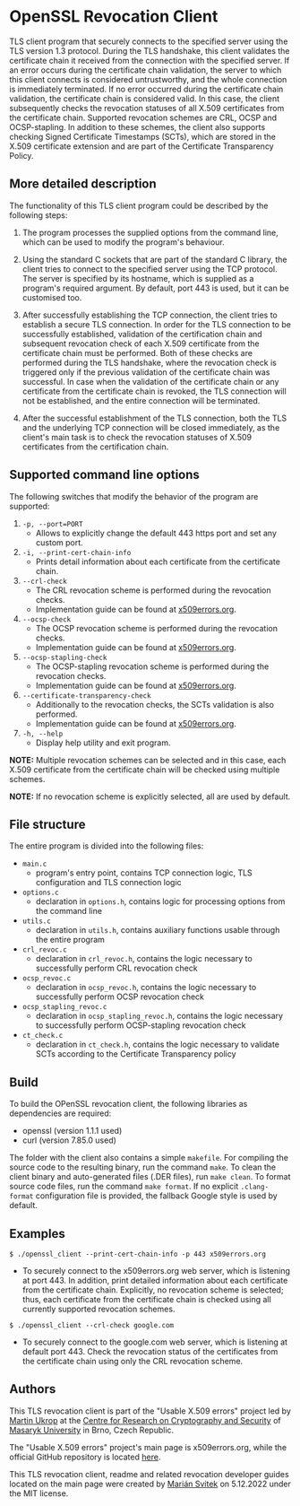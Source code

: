 # OpenSSL Revocation Client

TLS client program that securely connects to the specified server using the TLS version 1.3 protocol. During the TLS handshake, this client validates the certificate chain it received from the connection with the specified server. If an error occurs during the certificate chain validation, the server to which this client connects is considered untrustworthy, and the whole connection is immediately terminated. If no error occurred during the certificate chain validation, the certificate chain is considered valid. In this case, the client subsequently checks the revocation statuses of all X.509 certificates from the certificate chain. Supported revocation schemes are CRL, OCSP and OCSP-stapling. In addition to these schemes, the client also supports checking Signed Certificate Timestamps (SCTs), which are stored in the X.509 certificate extension and are part of the Certificate Transparency Policy.

## More detailed description

The functionality of this TLS client program could be described by the following steps:

1. The program processes the supplied options from the command line, which can be used to modify the program's behaviour.

2. Using the standard C sockets that are part of the standard C library, the client tries to connect to the specified server using the TCP protocol. The server is specified by its hostname, which is supplied as a program's required argument. By default, port 443 is used, but it can be customised too.

3. After successfully establishing the TCP connection, the client tries to establish a secure TLS connection. In order for the TLS connection to be successfully established, validation of the certification chain and subsequent revocation check of each X.509 certificate from the certificate chain must be performed. Both of these checks are performed during the TLS handshake, where the revocation check is triggered only if the previous validation of the certificate chain was successful. In case when the validation of the certificate chain or any certificate from the certificate chain is revoked, the TLS connection will not be established, and the entire connection will be terminated.

4. After the successful establishment of the TLS connection, both the TLS and the underlying TCP connection will be closed immediately, as the client's main task is to check the revocation statuses of X.509 certificates from the certification chain.

## Supported command line options

The following switches that modify the behavior of the program are supported:

1. `-p, --port=PORT`
    - Allows to explicitly change the default 443 https port and set any custom port.
2. `-i, --print-cert-chain-info`
    - Prints detail information about each certificate from the certificate chain.
3. `--crl-check`
    - The CRL revocation scheme is performed during the revocation checks.
    - Implementation guide can be found at [x509errors.org](https://x509errors.org/guides/gnutls-crl).
4. `--ocsp-check`
    - The OCSP revocation scheme is performed during the revocation checks.
    - Implementation guide can be found at [x509errors.org](https://x509errors.org/guides/ocsp-crl).
5. `--ocsp-stapling-check`
    - The OCSP-stapling revocation scheme is performed during the revocation checks.
    - Implementation guide can be found at [x509errors.org](https://x509errors.org/guides/gnutls-ocsp-stapling).
6. `--certificate-transparency-check`
    - Additionally to the revocation checks, the SCTs validation is also performed.
    - Implementation guide can be found at [x509errors.org](https://x509errors.org/guides/gnutls-cert-transparency).
7. `-h, --help`
    - Display help utility and exit program.

**NOTE:** Multiple revocation schemes can be selected and in this case, each X.509 certificate from the certificate chain will be checked using multiple schemes.

**NOTE:** If no revocation scheme is explicitly selected, all are used by default.

## File structure

The entire program is divided into the following files:

- `main.c`
  - program's entry point, contains TCP connection logic, TLS configuration and TLS connection logic
- `options.c`
  - declaration in `options.h`, contains logic for processing options from the command line
- `utils.c`
  - declaration in `utils.h`, contains auxiliary functions usable through the entire program
- `crl_revoc.c`
  - declaration in `crl_revoc.h`, contains the logic necessary to successfully perform CRL revocation check
- `ocsp_revoc.c`
  - declaration in `ocsp_revoc.h`, contains the logic necessary to successfully perform OCSP revocation check
- `ocsp_stapling_revoc.c`
  - declaration in `ocsp_stapling_revoc.h`, contains the logic necessary to successfully perform OCSP-stapling revocation check
- `ct_check.c`
  - declaration in `ct_check.h`, contains the logic necessary to validate SCTs according to the Certificate Transparency policy

## Build

To build the OPenSSL revocation client, the following libraries as dependencies are required:

- openssl (version 1.1.1 used)
- curl (version 7.85.0 used)

The folder with the client also contains a simple `makefile`. For compiling the source code to the resulting binary, run the command `make`. To clean the client binary and auto-generated files (.DER files), run `make clean`. To format source code files, run the command `make format`. If no explicit `.clang-format` configuration file is provided, the fallback Google style is used by default.

## Examples

`$ ./openssl_client --print-cert-chain-info -p 443 x509errors.org`

- To securely connect to the x509errors.org web server, which is listening at port 443. In addition, print detailed information about each certificate from the certificate chain. Explicitly, no revocation scheme is selected; thus, each certificate from the certificate chain is checked using all currently supported revocation schemes.

`$ ./openssl_client --crl-check google.com`

- To securely connect to the google.com web server, which is listening at default port 443. Check the revocation status of the certificates from the certificate chain using only the CRL revocation scheme.

## Authors

This TLS revocation client is part of the "Usable X.509 errors" project led by [Martin Ukrop](https://crocs.fi.muni.cz/people/mukrop) at the [Centre for Research on Cryptography and Security](https://www.fi.muni.cz/research/crocs/) of [Masaryk University](http://www.muni.cz/) in Brno, Czech Republic.

The "Usable X.509 errors" project's main page is x509errors.org, while the official GitHub repository is located [here](https://github.com/crocs-muni/usable-cert-validation).

This TLS revocation client, readme and related revocation developer guides located on the main page were created by [Marián Svitek](https://github.com/Werxis) on 5.12.2022 under the MIT license.
